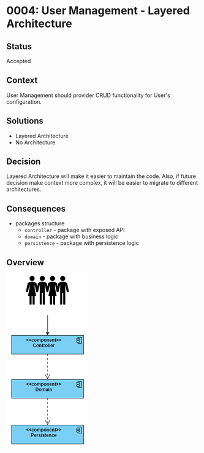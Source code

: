 # 0004: User Management - Layered Architecture

## Status
Accepted

## Context
User Management should provider CRUD functionality for User's configuration.  

## Solutions
- Layered Architecture
- No Architecture

## Decision
Layered Architecture will make it easier to maintain the code. Also, 
if future decision make context more complex, it will be easier to migrate to different architectures. 

## Consequences
- packages structure
  - `controller` - package with exposed API
  - `domain` - package with business logic
  - `persistence` - package with persistence logic

## Overview
![Layered Architecture](./pictures/0004-user-management-layered-architecture.png)
